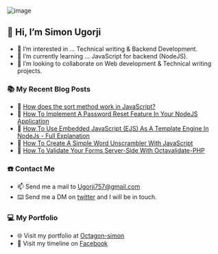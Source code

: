 ![image](https://miro.medium.com/max/1360/0*7Q3yvSIv_t0ioJ-Z.gif)


## 👋 Hi, I’m Simon Ugorji

- 👀 I’m interested in ... Technical writing & Backend Development. 
- 🌱 I’m currently learning ... JavaScript for backend (NodeJS). 
- 💞️ I’m looking to collaborate on Web development & Technical writing projects. 

### :books: My Recent Blog Posts
<!-- BLOGPOSTS:START -->
 - 🚀 [How does the sort method work in JavaScript?](https://octagon.hashnode.dev/how-does-the-sort-method-work-in-javascript)
 - 💫 [How To Implement A Password Reset Feature In Your NodeJS Application](https://octagon.hashnode.dev/how-to-implement-a-password-reset-feature-in-your-nodejs-application)
 - 💫 [How To Use Embedded JavaScript &lpar;EJS&rpar; As A Template Engine In NodeJs - Full Explanation](https://octagon.hashnode.dev/how-to-use-embedded-javascript-ejs-as-a-template-engine-in-nodejs-full-explanation)
 - 🚀 [How To Create  A Simple Word Unscrambler With JavaScript](https://octagon.hashnode.dev/how-to-create-a-simple-word-unscrambler-with-javascript)
 - 💫 [How To Validate Your Forms Server-Side With Octavalidate-PHP](https://octagon.hashnode.dev/how-to-validate-your-forms-server-side-with-octavalidate-php)<!-- BLOGPOSTS:END -->

### ☎️ Contact Me

- 📫 Send me a mail to Ugorji757@gmail.com
- ⌨️ Send me a DM on [twitter](https://twitter.com/ugorji_simon) and I will be in touch.

### 💻 My Portfolio

- 🌐 Visit my portfolio at [Octagon-simon](https://Octagon-simon.github.io)
- 📰 Visit my timeline on [Facebook](https://fb.com/Simon.ugorji.106)
